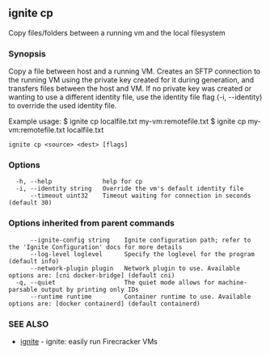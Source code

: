 ## ignite cp

Copy files/folders between a running vm and the local filesystem

### Synopsis


Copy a file between host and a running VM.
Creates an SFTP connection to the running VM using the private key created for
it during generation, and transfers files between the host and VM. If no
private key was created or wanting to use a different identity file, use the
identity file flag (-i, --identity) to override the used identity file.

Example usage:
	$ ignite cp localfile.txt my-vm:remotefile.txt
	$ ignite cp my-vm:remotefile.txt localfile.txt


```
ignite cp <source> <dest> [flags]
```

### Options

```
  -h, --help              help for cp
  -i, --identity string   Override the vm's default identity file
      --timeout uint32    Timeout waiting for connection in seconds (default 30)
```

### Options inherited from parent commands

```
      --ignite-config string    Ignite configuration path; refer to the 'Ignite Configuration' docs for more details
      --log-level loglevel      Specify the loglevel for the program (default info)
      --network-plugin plugin   Network plugin to use. Available options are: [cni docker-bridge] (default cni)
  -q, --quiet                   The quiet mode allows for machine-parsable output by printing only IDs
      --runtime runtime         Container runtime to use. Available options are: [docker containerd] (default containerd)
```

### SEE ALSO

* [ignite](ignite.md)	 - ignite: easily run Firecracker VMs

